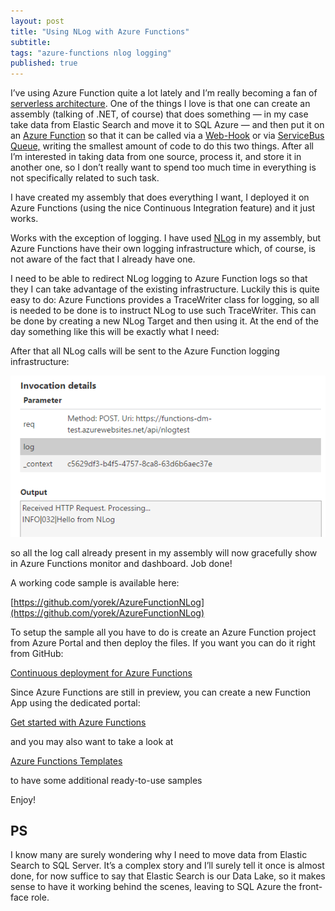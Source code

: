 ```yaml
---
layout: post
title: "Using NLog with Azure Functions"
subtitle: 
tags: "azure-functions nlog logging"
published: true
---
```


I’ve using Azure Function quite a lot lately and I’m really becoming a fan of [serverless architecture](http://martinfowler.com/articles/serverless.html). One of the things I love is that one can create an assembly (talking of .NET, of course) that does something — in my case take data from Elastic Search and move it to SQL Azure — and then put it on an [Azure Function](https://azure.microsoft.com/en-us/documentation/articles/functions-reference/) so that it can be called via a [Web-Hook](https://azure.microsoft.com/en-us/documentation/articles/functions-bindings-http-webhook/) or via [ServiceBus Queue,](https://azure.microsoft.com/en-us/documentation/articles/service-bus-dotnet-get-started-with-queues/) writing the smallest amount of code to do this two things. After all I’m interested in taking data from one source, process it, and store it in another one, so I don’t really want to spend too much time in everything is not specifically related to such task.

I have created my assembly that does everything I want, I deployed it on Azure Functions (using the nice Continuous Integration feature) and it just works.

Works with the exception of logging. I have used [NLog](http://nlog-project.org/) in my assembly, but Azure Functions have their own logging infrastructure which, of course, is not aware of the fact that I already have one.

I need to be able to redirect NLog logging to Azure Function logs so that they I can take advantage of the existing infrastructure. Luckily this is quite easy to do: Azure Functions provides a TraceWriter class for logging, so all is needed to be done is to instruct NLog to use such TraceWriter. This can be done by creating a new NLog Target and then using it. At the end of the day something like this will be exactly what I need:

After that all NLog calls will be sent to the Azure Function logging infrastructure:

![](/public/images/2016-10-24/image-01.png)

so all the log call already present in my assembly will now gracefully show in Azure Functions monitor and dashboard. Job done!

A working code sample is available here:

[https://github.com/yorek/AzureFunctionNLog](https://github.com/yorek/AzureFunctionNLog)

To setup the sample all you have to do is create an Azure Function project from Azure Portal and then deploy the files. If you want you can do it right from GitHub:

[Continuous deployment for Azure Functions](https://azure.microsoft.com/en-us/documentation/articles/functions-continuous-deployment/?source=post_page-----70992d0d391f----------------------)

Since Azure Functions are still in preview, you can create a new Function App using the dedicated portal:

[Get started with Azure Functions](https://functions.azure.com/signin?correlationId=f765bb56-2e57-4428-b55f-edef91460e1b)

and you may also want to take a look at

[Azure Functions Templates](https://github.com/Azure/azure-webjobs-sdk-templates)

to have some additional ready-to-use samples

Enjoy!

## PS

I know many are surely wondering why I need to move data from Elastic Search to SQL Server. It’s a complex story and I’ll surely tell it once is almost done, for now suffice to say that Elastic Search is our Data Lake, so it makes sense to have it working behind the scenes, leaving to SQL Azure the front-face role.

